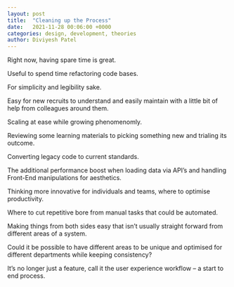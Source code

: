 ```yaml
---
layout: post
title:  "Cleaning up the Process"
date:   2021-11-28 00:06:00 +0000
categories: design, development, theories
author: Diviyesh Patel
---
```


Right now, having spare time is great.

Useful to spend time refactoring code bases.

For simplicity and legibility sake.

Easy for new recruits to understand and easily maintain with a little bit of help from colleagues around them.

Scaling at ease while growing phenomenomly.

Reviewing some learning materials to picking something new and trialing its outcome.

Converting legacy code to current standards.

The additional performance boost when loading data via API’s and handling Front-End manipulations for aesthetics.

Thinking more innovative for individuals and teams, where to optimise productivity.

Where to cut repetitive bore from manual tasks that could be automated.

Making things from both sides easy that isn’t usually straight forward from different areas of a system.

Could it be possible to have different areas to be unique and optimised for different departments while keeping consistency?

It’s no longer just a feature, call it the user experience workflow – a start to end process.